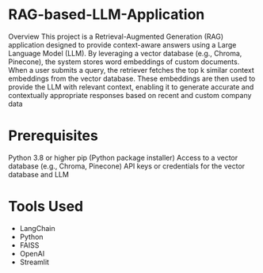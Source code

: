 # RAG-based-LLM-Application

Overview
This project is a Retrieval-Augmented Generation (RAG) application designed to provide context-aware answers using a Large Language Model (LLM). By leveraging a vector database (e.g., Chroma, Pinecone), the system stores word embeddings of custom documents. When a user submits a query, the retriever fetches the top k similar context embeddings from the vector database. These embeddings are then used to provide the LLM with relevant context, enabling it to generate accurate and contextually appropriate responses based on recent and custom company data

# Prerequisites
Python 3.8 or higher
pip (Python package installer)
Access to a vector database (e.g., Chroma, Pinecone)
API keys or credentials for the vector database and LLM

# Tools Used
- LangChain
- Python   
- FAISS
- OpenAI
- Streamlit
